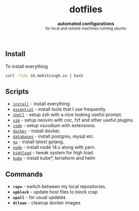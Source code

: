 <h1 align="center">dotfiles</h1>
<p align="center">
  <b>automated configurations</b><br/>
  <sub>for local and remote machines running ubuntu</sub>
</p>
<br />

## Install

To install everything

```sh
curl -fsSL sh.mohitsingh.in | bash
```

## Scripts

- [`install`][1] - install everything.
- [`essential`][2] - install tools that I use frequently.
- [`shell`][3] - setup zsh with a nice looking useful prompt.
- [`vim`][4] - setup neovim with coc, fzf and other useful plugins.
- [`code`][5] - setup vscodium with extensions.
- [`docker`][6] - install docker.
- [`databases`][7] - install postgres, mysql etc.
- [`go`][8] - install latest golang.
- [`node`][9] - install node 14.x along with yarn.
- [`highload`][10] - tweak system for high load.
- [`kube`][11] - install kube\*, terraform and helm

[1]: scripts/install
[2]: scripts/essential
[3]: scripts/shell
[4]: scripts/vim
[5]: scripts/code
[6]: scripts/docker
[7]: scripts/databases
[8]: scripts/go
[9]: scripts/node
[10]: scripts/highload
[11]: scripts/kube

## Commands

- **`repo`** - switch between my local repositories.
- **`upblock`** - update host files to block crap
- **`upall`** - for usual updates
- **`dclean`** - cleanup docker images
